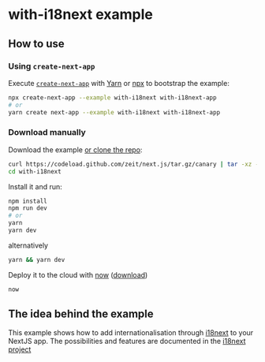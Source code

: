 
# with-i18next example

## How to use

### Using `create-next-app`

Execute [`create-next-app`](https://github.com/segmentio/create-next-app) with [Yarn](https://yarnpkg.com/lang/en/docs/cli/create/) or [npx](https://github.com/zkat/npx#readme) to bootstrap the example:

```bash
npx create-next-app --example with-i18next with-i18next-app
# or
yarn create next-app --example with-i18next with-i18next-app
```

### Download manually

Download the example [or clone the repo](https://github.com/zeit/next.js):

```bash
curl https://codeload.github.com/zeit/next.js/tar.gz/canary | tar -xz --strip=2 next.js-canary/examples/with-i18next
cd with-i18next
```

Install it and run:

```bash
npm install
npm run dev
# or
yarn
yarn dev
```

alternatively
```bash
yarn && yarn dev
```

Deploy it to the cloud with [now](https://zeit.co/now) ([download](https://zeit.co/download))

```bash
now
```

## The idea behind the example

This example shows how to add internationalisation through [i18next](https://github.com/i18next/i18next) to your NextJS app. The possibilities and features are documented in the [i18next project](http://i18next.com/translate/)
